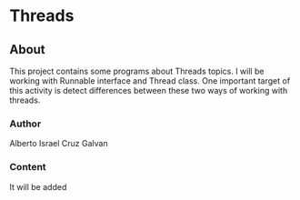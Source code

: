 # Threads

## About
This project contains some programs about Threads topics. I will be working with Runnable interface and Thread class. One important target of this
activity is detect differences between these two ways of working with threads.
 
### Author 
Alberto Israel Cruz Galvan

### Content
It will be added 